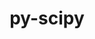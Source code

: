 ---
title: "py-scipy"
layout: cache
categories: [package, develop-2023-10-08]
meta: {"versions": ["1.10.1", "1.11.2", "1.5.4", "1.9.3"], "compilers": ["apple-clang@=14.0.0", "gcc@=11.3.0", "gcc@=11.4.0", "gcc@=12.1.0", "gcc@=9.4.0", "oneapi@=2023.2.1"], "oss": ["ubuntu20.04", "ubuntu22.04", "ventura"], "platforms": ["darwin", "linux"], "targets": ["aarch64", "ppc64le", "x86_64_v3"], "stacks": ["e4s", "e4s-arm", "e4s-oneapi", "e4s-power", "ml-darwin-aarch64-mps", "ml-linux-x86_64-cpu", "ml-linux-x86_64-cuda", "ml-linux-x86_64-rocm", "root", "tutorial"], "num_specs": 26, "num_specs_by_stack": {"root": 26, "ml-darwin-aarch64-mps": 4, "e4s-arm": 3, "e4s-power": 3, "e4s": 3, "e4s-oneapi": 5, "ml-linux-x86_64-cuda": 6, "ml-linux-x86_64-cpu": 6, "ml-linux-x86_64-rocm": 5, "tutorial": 1}}
spec_details: [{"hash": "jebr5tx7gmmerh3hrijlfq6v4aautodp", "compiler": "apple-clang@=14.0.0", "versions": ["1.10.1"], "os": "ventura", "platform": "darwin", "target": "aarch64", "variants": ["build_system=python_pip"], "stacks": ["root", "ml-darwin-aarch64-mps"], "size": "-", "tarball": "https://binaries.spack.io/releases/develop-2023-10-08/build_cache/darwin-ventura-aarch64/apple-clang-14.0.0/py-scipy-1.10.1/darwin-ventura-aarch64-apple-clang-14.0.0-py-scipy-1.10.1-jebr5tx7gmmerh3hrijlfq6v4aautodp.spack"}, {"hash": "ni6hfwv5sikxwsy6rsb2f4mi4siloo2j", "compiler": "apple-clang@=14.0.0", "versions": ["1.11.2"], "os": "ventura", "platform": "darwin", "target": "aarch64", "variants": ["build_system=python_pip"], "stacks": ["root", "ml-darwin-aarch64-mps"], "size": "-", "tarball": "https://binaries.spack.io/releases/develop-2023-10-08/build_cache/darwin-ventura-aarch64/apple-clang-14.0.0/py-scipy-1.11.2/darwin-ventura-aarch64-apple-clang-14.0.0-py-scipy-1.11.2-ni6hfwv5sikxwsy6rsb2f4mi4siloo2j.spack"}, {"hash": "7tmcyea2todoypcbp6pizbiagw43edsv", "compiler": "apple-clang@=14.0.0", "versions": ["1.11.2"], "os": "ventura", "platform": "darwin", "target": "aarch64", "variants": ["build_system=python_pip"], "stacks": ["root", "ml-darwin-aarch64-mps"], "size": "-", "tarball": "https://binaries.spack.io/releases/develop-2023-10-08/build_cache/darwin-ventura-aarch64/apple-clang-14.0.0/py-scipy-1.11.2/darwin-ventura-aarch64-apple-clang-14.0.0-py-scipy-1.11.2-7tmcyea2todoypcbp6pizbiagw43edsv.spack"}, {"hash": "zf3l4pwkombij2vanrn66v2ub7fqqsfx", "compiler": "apple-clang@=14.0.0", "versions": ["1.11.2"], "os": "ventura", "platform": "darwin", "target": "aarch64", "variants": ["build_system=python_pip"], "stacks": ["root", "ml-darwin-aarch64-mps"], "size": "-", "tarball": "https://binaries.spack.io/releases/develop-2023-10-08/build_cache/darwin-ventura-aarch64/apple-clang-14.0.0/py-scipy-1.11.2/darwin-ventura-aarch64-apple-clang-14.0.0-py-scipy-1.11.2-zf3l4pwkombij2vanrn66v2ub7fqqsfx.spack"}, {"hash": "nkzft6pvloilb4o5k7l7usafryo6refq", "compiler": "gcc@=11.4.0", "versions": ["1.11.2"], "os": "ubuntu20.04", "platform": "linux", "target": "aarch64", "variants": ["build_system=python_pip"], "stacks": ["e4s-arm", "root"], "size": "-", "tarball": "https://binaries.spack.io/releases/develop-2023-10-08/build_cache/linux-ubuntu20.04-aarch64/gcc-11.4.0/py-scipy-1.11.2/linux-ubuntu20.04-aarch64-gcc-11.4.0-py-scipy-1.11.2-nkzft6pvloilb4o5k7l7usafryo6refq.spack"}, {"hash": "zzkqw6dcakokh76mqwppb2mny6wcb6km", "compiler": "gcc@=11.4.0", "versions": ["1.11.2"], "os": "ubuntu20.04", "platform": "linux", "target": "aarch64", "variants": ["build_system=python_pip"], "stacks": ["e4s-arm", "root"], "size": "-", "tarball": "https://binaries.spack.io/releases/develop-2023-10-08/build_cache/linux-ubuntu20.04-aarch64/gcc-11.4.0/py-scipy-1.11.2/linux-ubuntu20.04-aarch64-gcc-11.4.0-py-scipy-1.11.2-zzkqw6dcakokh76mqwppb2mny6wcb6km.spack"}, {"hash": "ebnnigltofs32xfaaogzf4hypzpxpn4k", "compiler": "gcc@=11.4.0", "versions": ["1.11.2"], "os": "ubuntu20.04", "platform": "linux", "target": "aarch64", "variants": ["build_system=python_pip"], "stacks": ["e4s-arm", "root"], "size": "-", "tarball": "https://binaries.spack.io/releases/develop-2023-10-08/build_cache/linux-ubuntu20.04-aarch64/gcc-11.4.0/py-scipy-1.11.2/linux-ubuntu20.04-aarch64-gcc-11.4.0-py-scipy-1.11.2-ebnnigltofs32xfaaogzf4hypzpxpn4k.spack"}, {"hash": "spk6igh34ccut7ftsodsvoxdfhltyl26", "compiler": "gcc@=9.4.0", "versions": ["1.11.2"], "os": "ubuntu20.04", "platform": "linux", "target": "ppc64le", "variants": ["build_system=python_pip"], "stacks": ["root", "e4s-power"], "size": "-", "tarball": "https://binaries.spack.io/releases/develop-2023-10-08/build_cache/linux-ubuntu20.04-ppc64le/gcc-9.4.0/py-scipy-1.11.2/linux-ubuntu20.04-ppc64le-gcc-9.4.0-py-scipy-1.11.2-spk6igh34ccut7ftsodsvoxdfhltyl26.spack"}, {"hash": "2sgks7wm24ubj5rffwrkl2f77zslvga3", "compiler": "gcc@=9.4.0", "versions": ["1.11.2"], "os": "ubuntu20.04", "platform": "linux", "target": "ppc64le", "variants": ["build_system=python_pip"], "stacks": ["root", "e4s-power"], "size": "-", "tarball": "https://binaries.spack.io/releases/develop-2023-10-08/build_cache/linux-ubuntu20.04-ppc64le/gcc-9.4.0/py-scipy-1.11.2/linux-ubuntu20.04-ppc64le-gcc-9.4.0-py-scipy-1.11.2-2sgks7wm24ubj5rffwrkl2f77zslvga3.spack"}, {"hash": "tuncd2zyyyb66qnxqdtk3gvo43kjw2xi", "compiler": "gcc@=9.4.0", "versions": ["1.11.2"], "os": "ubuntu20.04", "platform": "linux", "target": "ppc64le", "variants": ["build_system=python_pip"], "stacks": ["root", "e4s-power"], "size": "-", "tarball": "https://binaries.spack.io/releases/develop-2023-10-08/build_cache/linux-ubuntu20.04-ppc64le/gcc-9.4.0/py-scipy-1.11.2/linux-ubuntu20.04-ppc64le-gcc-9.4.0-py-scipy-1.11.2-tuncd2zyyyb66qnxqdtk3gvo43kjw2xi.spack"}, {"hash": "gg6qvpsjxf7pnbhj4pop3l3bqogwpdxm", "compiler": "gcc@=11.4.0", "versions": ["1.11.2"], "os": "ubuntu20.04", "platform": "linux", "target": "x86_64_v3", "variants": ["build_system=python_pip"], "stacks": ["e4s", "root"], "size": "-", "tarball": "https://binaries.spack.io/releases/develop-2023-10-08/build_cache/linux-ubuntu20.04-x86_64_v3/gcc-11.4.0/py-scipy-1.11.2/linux-ubuntu20.04-x86_64_v3-gcc-11.4.0-py-scipy-1.11.2-gg6qvpsjxf7pnbhj4pop3l3bqogwpdxm.spack"}, {"hash": "4p2qpcpemtepym7mixx4b2a7pfvzl6hy", "compiler": "gcc@=11.4.0", "versions": ["1.11.2"], "os": "ubuntu20.04", "platform": "linux", "target": "x86_64_v3", "variants": ["build_system=python_pip"], "stacks": ["e4s", "root"], "size": "-", "tarball": "https://binaries.spack.io/releases/develop-2023-10-08/build_cache/linux-ubuntu20.04-x86_64_v3/gcc-11.4.0/py-scipy-1.11.2/linux-ubuntu20.04-x86_64_v3-gcc-11.4.0-py-scipy-1.11.2-4p2qpcpemtepym7mixx4b2a7pfvzl6hy.spack"}, {"hash": "vkmwobdqwkwwhb5ajdlkkijw36vwnqkg", "compiler": "gcc@=11.4.0", "versions": ["1.11.2"], "os": "ubuntu20.04", "platform": "linux", "target": "x86_64_v3", "variants": ["build_system=python_pip"], "stacks": ["e4s", "root"], "size": "-", "tarball": "https://binaries.spack.io/releases/develop-2023-10-08/build_cache/linux-ubuntu20.04-x86_64_v3/gcc-11.4.0/py-scipy-1.11.2/linux-ubuntu20.04-x86_64_v3-gcc-11.4.0-py-scipy-1.11.2-vkmwobdqwkwwhb5ajdlkkijw36vwnqkg.spack"}, {"hash": "wyhh44w3rgqg3gas477fgcuy6nnmi7ln", "compiler": "oneapi@=2023.2.1", "versions": ["1.10.1"], "os": "ubuntu20.04", "platform": "linux", "target": "x86_64_v3", "variants": ["build_system=python_pip"], "stacks": ["e4s-oneapi", "root"], "size": "-", "tarball": "https://binaries.spack.io/releases/develop-2023-10-08/build_cache/linux-ubuntu20.04-x86_64_v3/oneapi-2023.2.1/py-scipy-1.10.1/linux-ubuntu20.04-x86_64_v3-oneapi-2023.2.1-py-scipy-1.10.1-wyhh44w3rgqg3gas477fgcuy6nnmi7ln.spack"}, {"hash": "6yd2swl7m3enefkrfus224lqmi36kf2n", "compiler": "oneapi@=2023.2.1", "versions": ["1.9.3"], "os": "ubuntu20.04", "platform": "linux", "target": "x86_64_v3", "variants": ["build_system=python_pip"], "stacks": ["e4s-oneapi", "root"], "size": "-", "tarball": "https://binaries.spack.io/releases/develop-2023-10-08/build_cache/linux-ubuntu20.04-x86_64_v3/oneapi-2023.2.1/py-scipy-1.9.3/linux-ubuntu20.04-x86_64_v3-oneapi-2023.2.1-py-scipy-1.9.3-6yd2swl7m3enefkrfus224lqmi36kf2n.spack"}, {"hash": "ypu5fta7b3kvc5zyii7gr4tkqvbeliil", "compiler": "oneapi@=2023.2.1", "versions": ["1.9.3"], "os": "ubuntu20.04", "platform": "linux", "target": "x86_64_v3", "variants": ["build_system=python_pip"], "stacks": ["e4s-oneapi", "root"], "size": "-", "tarball": "https://binaries.spack.io/releases/develop-2023-10-08/build_cache/linux-ubuntu20.04-x86_64_v3/oneapi-2023.2.1/py-scipy-1.9.3/linux-ubuntu20.04-x86_64_v3-oneapi-2023.2.1-py-scipy-1.9.3-ypu5fta7b3kvc5zyii7gr4tkqvbeliil.spack"}, {"hash": "yyrkau3l7usxb6evzomnupowfgxxqbxx", "compiler": "oneapi@=2023.2.1", "versions": ["1.10.1"], "os": "ubuntu20.04", "platform": "linux", "target": "x86_64_v3", "variants": ["build_system=python_pip"], "stacks": ["e4s-oneapi", "root"], "size": "-", "tarball": "https://binaries.spack.io/releases/develop-2023-10-08/build_cache/linux-ubuntu20.04-x86_64_v3/oneapi-2023.2.1/py-scipy-1.10.1/linux-ubuntu20.04-x86_64_v3-oneapi-2023.2.1-py-scipy-1.10.1-yyrkau3l7usxb6evzomnupowfgxxqbxx.spack"}, {"hash": "bhqrqdojlkopjpe745zta5pe7hawkkbg", "compiler": "oneapi@=2023.2.1", "versions": ["1.10.1"], "os": "ubuntu20.04", "platform": "linux", "target": "x86_64_v3", "variants": ["build_system=python_pip"], "stacks": ["e4s-oneapi", "root"], "size": "-", "tarball": "https://binaries.spack.io/releases/develop-2023-10-08/build_cache/linux-ubuntu20.04-x86_64_v3/oneapi-2023.2.1/py-scipy-1.10.1/linux-ubuntu20.04-x86_64_v3-oneapi-2023.2.1-py-scipy-1.10.1-bhqrqdojlkopjpe745zta5pe7hawkkbg.spack"}, {"hash": "yjcu4fxvrwokqwi7jprz5m75mcaup3p6", "compiler": "gcc@=11.3.0", "versions": ["1.10.1"], "os": "ubuntu22.04", "platform": "linux", "target": "x86_64_v3", "variants": ["build_system=python_pip"], "stacks": ["ml-linux-x86_64-cuda", "root"], "size": "-", "tarball": "https://binaries.spack.io/releases/develop-2023-10-08/build_cache/linux-ubuntu22.04-x86_64_v3/gcc-11.3.0/py-scipy-1.10.1/linux-ubuntu22.04-x86_64_v3-gcc-11.3.0-py-scipy-1.10.1-yjcu4fxvrwokqwi7jprz5m75mcaup3p6.spack"}, {"hash": "zfclzalyryiiaeagplopbhvo6wh67gv6", "compiler": "gcc@=11.3.0", "versions": ["1.10.1"], "os": "ubuntu22.04", "platform": "linux", "target": "x86_64_v3", "variants": ["build_system=python_pip"], "stacks": ["root", "ml-linux-x86_64-cpu"], "size": "-", "tarball": "https://binaries.spack.io/releases/develop-2023-10-08/build_cache/linux-ubuntu22.04-x86_64_v3/gcc-11.3.0/py-scipy-1.10.1/linux-ubuntu22.04-x86_64_v3-gcc-11.3.0-py-scipy-1.10.1-zfclzalyryiiaeagplopbhvo6wh67gv6.spack"}, {"hash": "4qtoknr2m5xlwo4e76sjyvocewwr3773", "compiler": "gcc@=11.3.0", "versions": ["1.11.2"], "os": "ubuntu22.04", "platform": "linux", "target": "x86_64_v3", "variants": ["build_system=python_pip"], "stacks": ["ml-linux-x86_64-cuda", "ml-linux-x86_64-rocm", "root", "ml-linux-x86_64-cpu"], "size": "-", "tarball": "https://binaries.spack.io/releases/develop-2023-10-08/build_cache/linux-ubuntu22.04-x86_64_v3/gcc-11.3.0/py-scipy-1.11.2/linux-ubuntu22.04-x86_64_v3-gcc-11.3.0-py-scipy-1.11.2-4qtoknr2m5xlwo4e76sjyvocewwr3773.spack"}, {"hash": "vx4o6mmtpxo2shlirgyxpw6kasxb3zrj", "compiler": "gcc@=11.3.0", "versions": ["1.5.4"], "os": "ubuntu22.04", "platform": "linux", "target": "x86_64_v3", "variants": ["build_system=python_pip"], "stacks": ["ml-linux-x86_64-cuda", "ml-linux-x86_64-rocm", "root", "ml-linux-x86_64-cpu"], "size": "-", "tarball": "https://binaries.spack.io/releases/develop-2023-10-08/build_cache/linux-ubuntu22.04-x86_64_v3/gcc-11.3.0/py-scipy-1.5.4/linux-ubuntu22.04-x86_64_v3-gcc-11.3.0-py-scipy-1.5.4-vx4o6mmtpxo2shlirgyxpw6kasxb3zrj.spack"}, {"hash": "3yqwtvpmmfaqsurxevrlftu7bpvlwhuq", "compiler": "gcc@=11.3.0", "versions": ["1.5.4"], "os": "ubuntu22.04", "platform": "linux", "target": "x86_64_v3", "variants": ["build_system=python_pip"], "stacks": ["ml-linux-x86_64-cuda", "ml-linux-x86_64-rocm", "root", "ml-linux-x86_64-cpu"], "size": "-", "tarball": "https://binaries.spack.io/releases/develop-2023-10-08/build_cache/linux-ubuntu22.04-x86_64_v3/gcc-11.3.0/py-scipy-1.5.4/linux-ubuntu22.04-x86_64_v3-gcc-11.3.0-py-scipy-1.5.4-3yqwtvpmmfaqsurxevrlftu7bpvlwhuq.spack"}, {"hash": "farr53maw2hoqucpkuemncu4j2qfy3hs", "compiler": "gcc@=11.3.0", "versions": ["1.11.2"], "os": "ubuntu22.04", "platform": "linux", "target": "x86_64_v3", "variants": ["build_system=python_pip"], "stacks": ["ml-linux-x86_64-cuda", "ml-linux-x86_64-rocm", "root", "ml-linux-x86_64-cpu"], "size": "-", "tarball": "https://binaries.spack.io/releases/develop-2023-10-08/build_cache/linux-ubuntu22.04-x86_64_v3/gcc-11.3.0/py-scipy-1.11.2/linux-ubuntu22.04-x86_64_v3-gcc-11.3.0-py-scipy-1.11.2-farr53maw2hoqucpkuemncu4j2qfy3hs.spack"}, {"hash": "yjqzosda3m4oo7wrm6l6uyx7cbu5esye", "compiler": "gcc@=11.3.0", "versions": ["1.11.2"], "os": "ubuntu22.04", "platform": "linux", "target": "x86_64_v3", "variants": ["build_system=python_pip"], "stacks": ["ml-linux-x86_64-cuda", "ml-linux-x86_64-rocm", "root", "ml-linux-x86_64-cpu"], "size": "-", "tarball": "https://binaries.spack.io/releases/develop-2023-10-08/build_cache/linux-ubuntu22.04-x86_64_v3/gcc-11.3.0/py-scipy-1.11.2/linux-ubuntu22.04-x86_64_v3-gcc-11.3.0-py-scipy-1.11.2-yjqzosda3m4oo7wrm6l6uyx7cbu5esye.spack"}, {"hash": "avv67k2s5ptcs6xfgounfxm35xjsd7li", "compiler": "gcc@=12.1.0", "versions": ["1.11.2"], "os": "ubuntu22.04", "platform": "linux", "target": "x86_64_v3", "variants": ["build_system=python_pip"], "stacks": ["tutorial", "root"], "size": "-", "tarball": "https://binaries.spack.io/releases/develop-2023-10-08/build_cache/linux-ubuntu22.04-x86_64_v3/gcc-12.1.0/py-scipy-1.11.2/linux-ubuntu22.04-x86_64_v3-gcc-12.1.0-py-scipy-1.11.2-avv67k2s5ptcs6xfgounfxm35xjsd7li.spack"}]
---